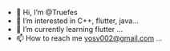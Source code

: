 - 👋 Hi, I’m @Truefes
- 👀 I’m interested in C++, flutter, java...
- 🌱 I’m currently learning flutter ...
- 📫 How to reach me yosv002@gmail.com ...

<!---
Truefes/Truefes is a ✨ special ✨ repository because its `README.md` (this file) appears on your GitHub profile.
You can click the Preview link to take a look at your changes.
--->
